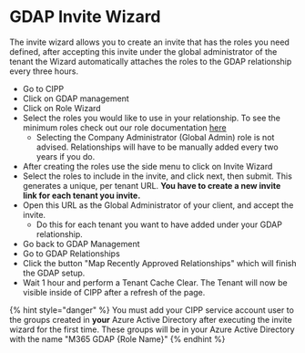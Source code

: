 # GDAP Invite Wizard

The invite wizard allows you to create an invite that has the roles you need defined, after accepting this invite under the global administrator of the tenant the Wizard automatically attaches the roles to the GDAP relationship every three hours.&#x20;

* Go to CIPP
* Click on GDAP management
* Click on Role Wizard
* Select the roles you would like to use in your relationship. To see the minimum roles check out our role documentation [here](https://docs.cipp.app/setup/gdap/recommended-roles)
  * Selecting the Company Administrator (Global Admin) role is not advised. Relationships will have to be manually added every two years if you do.
* After creating the roles use the side menu to click on Invite Wizard
* Select the roles to include in the invite, and click next, then submit. This generates a unique, per tenant URL. **You have to create a new invite link for each tenant you invite.**
* Open this URL as the Global Administrator of your client, and accept the invite.
  * Do this for each tenant you want to have added under your GDAP relationship.
* Go back to GDAP Management
* Go to GDAP Relationships
* Click the button "Map Recently Approved Relationships" which will finish the GDAP setup.
* Wait 1 hour and perform a Tenant Cache Clear. The Tenant will now be visible inside of CIPP after a refresh of the page.&#x20;

{% hint style="danger" %}
You must add your CIPP service account user to the groups created in **your** Azure Active Directory after executing the invite wizard for the first time. These groups will be in your Azure Active Directory with the name "M365 GDAP {Role Name}"
{% endhint %}
